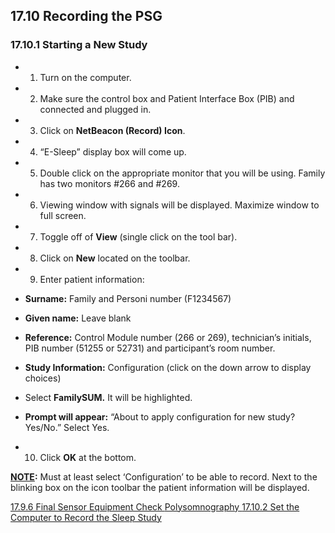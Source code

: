 ## 17.10 Recording the PSG

### 17.10.1 Starting a New Study

* 1. Turn on the computer.
* 2. Make sure the control box and Patient Interface Box (PIB) and connected and plugged in.
* 3. Click on **NetBeacon (Record) Icon**.
* 4. “E-Sleep” display box will come up.
* 5. Double click on the appropriate monitor that you will be using. Family has two monitors #266 and #269.
* 6. Viewing window with signals will be displayed. Maximize window to full screen.
* 7. Toggle off of **View** (single click on the tool bar).
* 8. Click on **New** located on the toolbar.
* 9. Enter patient information:

 * **Surname:** Family and Personi number (F1234567)
 * **Given name:** Leave blank
 * **Reference:** Control Module number (266 or 269), technician’s initials, PIB  number (51255 or 52731) and participant’s room number.
 * **Study Information:** Configuration (click on the down arrow to display choices)
 * Select **FamilySUM.** It will be highlighted.
 * **Prompt will appear:** “About to apply configuration for new study? Yes/No.” Select Yes.

* 10. Click **OK** at the bottom.

**<u>NOTE</u>:** Must at least select ‘Configuration’ to be able to record. Next to the blinking box on the icon toolbar the patient information will be displayed.


<div class="center">
<div class="btn-group">
  <a href=":pages_path:/manuals/polysomnography/17-09-06-sensor-equipment-check.md" class="btn btn-default">
    <span class="glyphicon glyphicon-chevron-left"></span>
    17.9.6 Final Sensor Equipment Check
  </a>

  <a href=":pages_path:/manuals/polysomnography" class="btn btn-default">
    <span class="glyphicon glyphicon-chevron-up"></span>
    Polysomnography
  </a>

  <a href=":pages_path:/manuals/polysomnography/17-10-02-set-computer-record-study.md" class="btn btn-success">
    17.10.2 Set the Computer to Record the Sleep Study
    <span class="glyphicon glyphicon-chevron-right"></span>
  </a>
</div>
</div>
